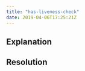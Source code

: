 ```yaml
---
title: "has-liveness-check"
date: 2019-04-06T17:25:21Z
---
```


<!-- TODO write has-liveness-check documentation -->

## Explanation

## Resolution

